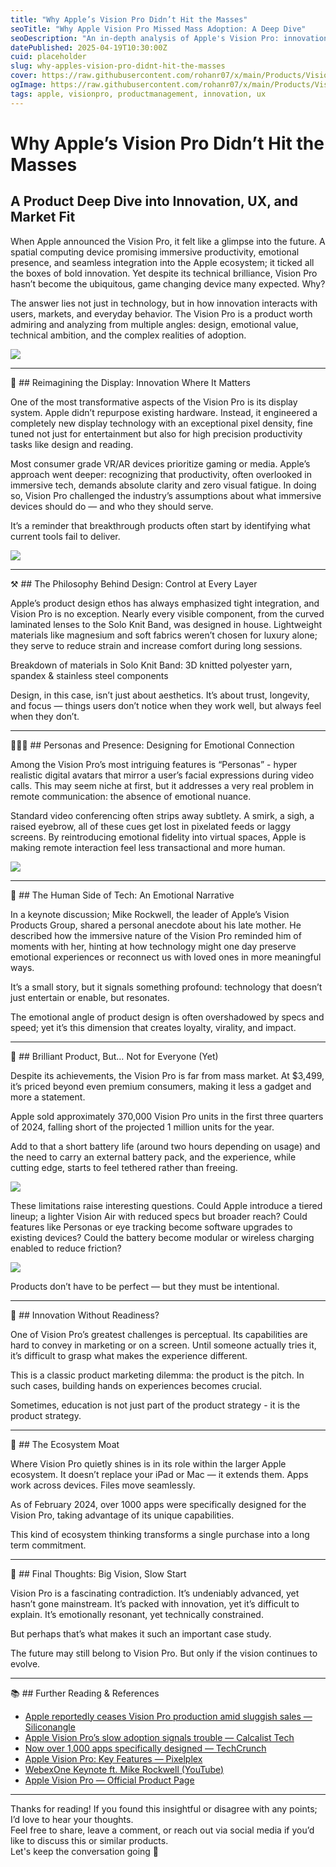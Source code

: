```yaml
---
title: "Why Apple’s Vision Pro Didn’t Hit the Masses"
seoTitle: "Why Apple Vision Pro Missed Mass Adoption: A Deep Dive"
seoDescription: "An in-depth analysis of Apple's Vision Pro: innovation, UX design, product-market fit, and future possibilities."
datePublished: 2025-04-19T10:30:00Z
cuid: placeholder
slug: why-apples-vision-pro-didnt-hit-the-masses
cover: https://raw.githubusercontent.com/rohanr07/x/main/Products/VisionPro/Images/CoverPhoto.png
ogImage: https://raw.githubusercontent.com/rohanr07/x/main/Products/VisionPro/Images/CoverPhoto.png
tags: apple, visionpro, productmanagement, innovation, ux
---
```


# Why Apple’s Vision Pro Didn’t Hit the Masses

## A Product Deep Dive into Innovation, UX, and Market Fit

When Apple announced the Vision Pro, it felt like a glimpse into the future. A spatial computing device promising immersive productivity, emotional presence, and seamless integration into the Apple ecosystem; it ticked all the boxes of bold innovation. Yet despite its technical brilliance, Vision Pro hasn’t become the ubiquitous, game changing device many expected. Why?

The answer lies not just in technology, but in how innovation interacts with users, markets, and everyday behavior. The Vision Pro is a product worth admiring and analyzing from multiple angles: design, emotional value, technical ambition, and the complex realities of adoption.

![](https://raw.githubusercontent.com/rohanr07/x/main/Products/VisionPro/Images/CoverPhoto.png)

---

🎨 ## Reimagining the Display: Innovation Where It Matters

One of the most transformative aspects of the Vision Pro is its display system. Apple didn’t repurpose existing hardware. Instead, it engineered a completely new display technology with an exceptional pixel density, fine tuned not just for entertainment but also for high precision productivity tasks like design and reading.

Most consumer grade VR/AR devices prioritize gaming or media. Apple’s approach went deeper: recognizing that productivity, often overlooked in immersive tech, demands absolute clarity and zero visual fatigue. In doing so, Vision Pro challenged the industry’s assumptions about what immersive devices should do — and who they should serve.

It’s a reminder that breakthrough products often start by identifying what current tools fail to deliver.

![](https://raw.githubusercontent.com/rohanr07/x/main/Products/VisionPro/Images/Characteristics.png)

---

⚒️ ## The Philosophy Behind Design: Control at Every Layer

Apple’s product design ethos has always emphasized tight integration, and Vision Pro is no exception. Nearly every visible component, from the curved laminated lenses to the Solo Knit Band, was designed in house. Lightweight materials like magnesium and soft fabrics weren’t chosen for luxury alone; they serve to reduce strain and increase comfort during long sessions.

Breakdown of materials in Solo Knit Band: 3D knitted polyester yarn, spandex & stainless steel components

Design, in this case, isn’t just about aesthetics. It’s about trust, longevity, and focus — things users don’t notice when they work well, but always feel when they don’t.

---

🧑‍🧑‍🧑 ## Personas and Presence: Designing for Emotional Connection

Among the Vision Pro’s most intriguing features is “Personas” - hyper realistic digital avatars that mirror a user’s facial expressions during video calls. This may seem niche at first, but it addresses a very real problem in remote communication: the absence of emotional nuance.

Standard video conferencing often strips away subtlety. A smirk, a sigh, a raised eyebrow, all of these cues get lost in pixelated feeds or laggy screens. By reintroducing emotional fidelity into virtual spaces, Apple is making remote interaction feel less transactional and more human.

![](https://raw.githubusercontent.com/rohanr07/x/main/Products/VisionPro/Images/Persona.jpg)

---

🧬 ## The Human Side of Tech: An Emotional Narrative

In a keynote discussion; Mike Rockwell, the leader of Apple’s Vision Products Group, shared a personal anecdote about his late mother. He described how the immersive nature of the Vision Pro reminded him of moments with her, hinting at how technology might one day preserve emotional experiences or reconnect us with loved ones in more meaningful ways.

It’s a small story, but it signals something profound: technology that doesn’t just entertain or enable, but resonates.

The emotional angle of product design is often overshadowed by specs and speed; yet it’s this dimension that creates loyalty, virality, and impact.

---

🚀 ## Brilliant Product, But… Not for Everyone (Yet)

Despite its achievements, the Vision Pro is far from mass market. At $3,499, it’s priced beyond even premium consumers, making it less a gadget and more a statement.

Apple sold approximately 370,000 Vision Pro units in the first three quarters of 2024, falling short of the projected 1 million units for the year.

Add to that a short battery life (around two hours depending on usage) and the need to carry an external battery pack, and the experience, while cutting edge, starts to feel tethered rather than freeing.

![](https://raw.githubusercontent.com/rohanr07/x/main/Products/VisionPro/Images/Battery.png)

These limitations raise interesting questions. Could Apple introduce a tiered lineup; a lighter Vision Air with reduced specs but broader reach? Could features like Personas or eye tracking become software upgrades to existing devices? Could the battery become modular or wireless charging enabled to reduce friction?

![](https://raw.githubusercontent.com/rohanr07/x/main/Products/VisionPro/Images/SalesGraph.png)

Products don’t have to be perfect — but they must be intentional.

---

🧠 ## Innovation Without Readiness?

One of Vision Pro’s greatest challenges is perceptual. Its capabilities are hard to convey in marketing or on a screen. Until someone actually tries it, it’s difficult to grasp what makes the experience different.

This is a classic product marketing dilemma: the product is the pitch. In such cases, building hands on experiences becomes crucial.

Sometimes, education is not just part of the product strategy - it is the product strategy.

---

🔗 ## The Ecosystem Moat

Where Vision Pro quietly shines is in its role within the larger Apple ecosystem. It doesn’t replace your iPad or Mac — it extends them. Apps work across devices. Files move seamlessly.

As of February 2024, over 1000 apps were specifically designed for the Vision Pro, taking advantage of its unique capabilities.

This kind of ecosystem thinking transforms a single purchase into a long term commitment.

---

📝 ## Final Thoughts: Big Vision, Slow Start

Vision Pro is a fascinating contradiction. It’s undeniably advanced, yet hasn’t gone mainstream. It’s packed with innovation, yet it’s difficult to explain. It’s emotionally resonant, yet technically constrained.

But perhaps that’s what makes it such an important case study.

The future may still belong to Vision Pro. But only if the vision continues to evolve.

---

📚 ## Further Reading & References

- [Apple reportedly ceases Vision Pro production amid sluggish sales — Siliconangle](https://siliconangle.com/2025/01/01/apple-reportedly-ceases-vision-pro-production-amid-sluggish-sales/?utm_source=chatgpt.com)
- [Apple Vision Pro’s slow adoption signals trouble — Calcalist Tech](https://www.calcalistech.com/ctechnews/article/o85iwmh74?utm_source=chatgpt.com)
- [Now over 1,000 apps specifically designed — TechCrunch](https://techcrunch.com/2024/02/14/apples-vision-pro-now-has-over-1000-apps-specifically-designed-for-the-new-device/)
- [Apple Vision Pro: Key Features — Pixelplex](https://pixelplex.io/blog/overview-of-apple-vision-pro-and-its-prospects/)
- [WebexOne Keynote ft. Mike Rockwell (YouTube)](https://www.youtube.com/watch?v=81-T1wmtp0M&t=155s)
- [Apple Vision Pro — Official Product Page](https://www.apple.com/apple-vision-pro/)

---

Thanks for reading! If you found this insightful or disagree with any points; I’d love to hear your thoughts.  
Feel free to share, leave a comment, or reach out via social media if you’d like to discuss this or similar products.  
Let's keep the conversation going 🙂

